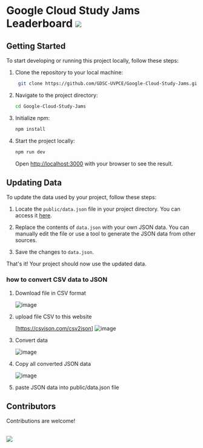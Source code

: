 
# Google Cloud Study Jams Leaderboard <img src="https://ziadoua.github.io/m3-Markdown-Badges/badges/Hacktoberfest2023/hacktoberfest20232.svg">

## Getting Started

To start developing or running this project locally, follow these steps:

1. Clone the repository to your local machine:

   ```bash
    git clone https://github.com/GDSC-UVPCE/Google-Cloud-Study-Jams.git
   ```

2. Navigate to the project directory:

   ```bash
   cd Google-Cloud-Study-Jams
   ```

3. Initialize npm:

   ```bash
   npm install
   ```

4. Start the project locally:

   ```bash
   npm run dev
   ```

   Open [http://localhost:3000](http://localhost:3000) with your browser to see the result.

## Updating Data

To update the data used by your project, follow these steps:

1. Locate the `public/data.json` file in your project directory. You can access it [here](https://github.com/GDSC-UVPCE/GCCP-Jams/blob/main/public/data.json).

2. Replace the contents of `data.json` with your own JSON data. You can manually edit the file or use a tool to generate the JSON data from other sources.

3. Save the changes to `data.json`.

That's it! Your project should now use the updated data. 

### how to convert CSV data to JSON 
   1. Download file in CSV format

      
       ![image](https://github.com/fenilmodi00/Google-Cloud-Study-Jams/assets/85280060/74856652-2f81-4bd1-921f-9ccbfd7ad10a)
   2. upload file CSV to this website

       [https://csvjson.com/csv2json]
      ![image](https://github.com/fenilmodi00/Google-Cloud-Study-Jams/assets/85280060/4ae6b46a-6d6d-48e0-8c52-27d9c6b2a21f)
   3. Convert data

      
      ![image](https://github.com/fenilmodi00/Google-Cloud-Study-Jams/assets/85280060/a62d1cdd-c9ea-435f-9ca9-10effa05087f)
   7. Copy all converted JSON data
    

      ![image](https://github.com/fenilmodi00/Google-Cloud-Study-Jams/assets/85280060/e7cbf853-ab15-412d-8877-37abd3f7a89c)
   9. paste JSON data into public/data.json file
      

## Contributors

Contributions are welcome! 
    <div>
      <a href="https://github.com/GDSC-UVPCE/Google-Cloud-Study-Jams/graphs/contributors">
        <br>
        <img src="https://contrib.rocks/image?repo=GDSC-UVPCE/Google-Cloud-Study-Jams" />
      </a>
    </div>
